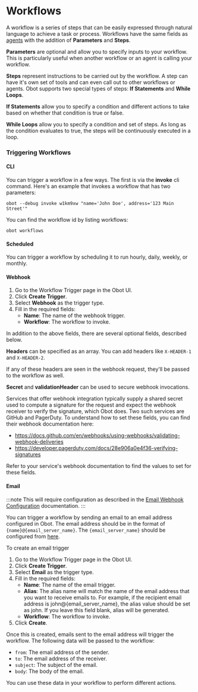 # Workflows

A workflow is a series of steps that can be easily expressed through natural language to achieve a task or process. Workflows have the same fields as [agents](agents) with the addition of **Parameters** and **Steps**.

**Parameters** are optional and allow you to specify inputs to your workflow. This is particularly useful when another workflow or an agent is calling your workflow.

**Steps** represent instructions to be carried out by the workflow. A step can have it's own set of tools and can even call out to other workflows or agents. Obot supports two special types of steps: **If Statements** and **While Loops**.

**If Statements** allow you to specify a condition and different actions to take based on whether that condition is true or false.

**While Loops** allow you to specify a condition and set of steps. As long as the condition evaluates to true, the steps will be continuously executed in a loop.

### Triggering Workflows

#### CLI

You can trigger a workflow in a few ways. The first is via the **invoke** cli command. Here's an example that invokes a workflow that has two parameters:

```
obot --debug invoke w1km9xw "name='John Doe', address='123 Main Street'"
```

You can find the workflow id by listing workflows:

```
obot workflows
```

#### Scheduled

You can trigger a workflow by scheduling it to run hourly, daily, weekly, or monthly.

#### Webhook

1. Go to the Workflow Trigger page in the Obot UI.
2. Click **Create Trigger**.
3. Select **Webhook** as the trigger type.
4. Fill in the required fields:
   - **Name**: The name of the webhook trigger.
   - **Workflow**: The workflow to invoke.

In addition to the above fields, there are several optional fields, described below.

**Headers** can be specified as an array. You can add headers like `X-HEADER-1` and `X-HEADER-2`.

If any of these headers are seen in the webhook request, they'll be passed to the workflow as well.

**Secret** and **validationHeader** can be used to secure webhook invocations.

Services that offer webhook integration typically supply a shared secret used to compute a signature for the request and expect the webhook receiver to verify the signature, which Obot does.
Two such services are GitHub and PagerDuty. To understand how to set these fields, you can find their webhook documentation here:

- https://docs.github.com/en/webhooks/using-webhooks/validating-webhook-deliveries
- https://developer.pagerduty.com/docs/28e906a0e4f36-verifying-signatures

Refer to your service's webhook documentation to find the values to set for these fields.

#### Email

:::note
This will require configuration as described in the [Email Webhook Configuration](/configuration/email-webhook#configure-obot) documentation.
:::

You can trigger a workflow by sending an email to an email address configured in Obot. The email address should be in the format of `{name}@{email_server_name}`.
The `{email_server_name}` should be configured from [here](/configuration/email-webhook#configure-obot).

To create an email trigger

1. Go to the Workflow Trigger page in the Obot UI.
2. Click **Create Trigger**.
3. Select **Email** as the trigger type.
4. Fill in the required fields:
   - **Name**: The name of the email trigger.
   - **Alias**: The alias name will match the name of the email address that you want to receive emails to. For example, if the recipient email address is john@{email_server_name}, the alias value should be set as john. If you leave this field blank, alias will be generated.
   - **Workflow**: The workflow to invoke.
5. Click **Create**.

Once this is created, emails sent to the email address will trigger the workflow. The following data will be passed to the workflow:

- `from`: The email address of the sender.
- `to`: The email address of the receiver.
- `subject`: The subject of the email.
- `body`: The body of the email.

You can use these data in your workflow to perform different actions.
